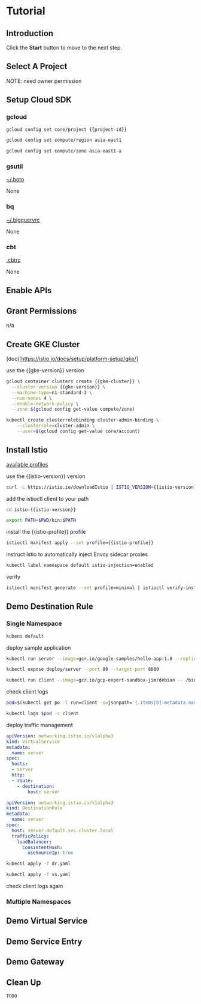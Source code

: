 # Tutorial

<walkthrough-watcher-constant key="gke-cluster" value="demo-istio"></walkthrough-watcher-constant>
<walkthrough-watcher-constant key="gke-version" value="1.14.10-gke.27"></walkthrough-watcher-constant>
<walkthrough-watcher-constant key="istio-version" value="1.5.1"></walkthrough-watcher-constant>
<walkthrough-watcher-constant key="istio-profile" value="minimal"></walkthrough-watcher-constant>

## Introduction

<walkthrough-tutorial-duration duration="30"></walkthrough-tutorial-duration>

Click the **Start** button to move to the next step.

## Select A Project

<walkthrough-project-setup></walkthrough-project-setup>

<walkthrough-footnote>NOTE: need owner permission</walkthrough-footnote>

## Setup Cloud SDK

### gcloud

```bash
gcloud config set core/project {{project-id}}
```
```bash
gcloud config set compute/region asia-east1
```
```bash
gcloud config set compute/zone asia-east1-a
```

### gsutil

[~/.boto](https://cloud.google.com/storage/docs/boto-gsutil)

None

### bq

[~/.bigqueryrc](https://cloud.google.com/bigquery/docs/bq-command-line-tool#setting_default_values_for_command-line_flags)

None

### cbt

[.cbtrc](https://cloud.google.com/bigtable/docs/quickstart-cbt)

None

## Enable APIs

<walkthrough-enable-apis apis="container.googleapis.com"></walkthrough-enable-apis>

## Grant Permissions

n/a

## Create GKE Cluster

(doc)[https://istio.io/docs/setup/platform-setup/gke/]

use the {{gke-version}} version

```bash
gcloud container clusters create {{gke-cluster}} \
  --cluster-version {{gke-version}} \
  --machine-type=n1-standard-2 \
  --num-nodes 4 \
  --enable-network-policy \
  --zone $(gcloud config get-value compute/zone)
```
```bash
kubectl create clusterrolebinding cluster-admin-binding \
    --clusterrole=cluster-admin \
    --user=$(gcloud config get-value core/account)
```

## Install Istio

[available profiles](https://istio.io/docs/setup/additional-setup/config-profiles/)

use the {{istio-version}} version

```bash
curl -L https://istio.io/downloadIstio | ISTIO_VERSION={{istio-version}} sh -
```

add the istioctl client to your path

```bash
cd istio-{{istio-version}}
```
```bash
export PATH=$PWD/bin:$PATH
```

install the {{istio-profile}} profile

```bash
istioctl manifest apply --set profile={{istio-profile}}
```

instruct Istio to automatically inject Envoy sidecar proxies

```bash
kubectl label namespace default istio-injection=enabled
```

verify

```bash
istioctl manifest generate --set profile=minimal | istioctl verify-install -f -
```

## Demo Destination Rule

### Single Namespace

```bash
kubens default
```

deploy sample application

```bash
kubectl run server --image=gcr.io/google-samples/hello-app:1.0 --replicas=2
```
```bash
kubectl expose deploy/server --port 80 --target-port 8080
```
```bash
kubectl run client --image=gcr.io/gcp-expert-sandbox-jim/debian -- /bin/bash -c 'while true; do sleep 1; curl -s server; done'
```

check client logs

```bash
pod=$(kubectl get po -l run=client -o=jsonpath='{.items[0].metadata.name}')
```
```bash
kubectl logs $pod -c client
```

deploy traffic management


```vs.yaml
apiVersion: networking.istio.io/v1alpha3
kind: VirtualService
metadata:
  name: server
spec:
  hosts:
  - server
  http:
  - route:
    - destination:
        host: server
```
```dr.yaml
apiVersion: networking.istio.io/v1alpha3
kind: DestinationRule
metadata:
  name: server
spec:
  host: server.default.svc.cluster.local
  trafficPolicy:
    loadBalancer:
      consistentHash:
        useSourceIp: true
```
```bash
kubectl apply -f dr.yaml
```
```bash
kubectl apply -f vs.yaml
```

check client logs again

### Multiple Namespaces

## Demo Virtual Service

## Demo Service Entry

## Demo Gateway

## Clean Up

```bash
TODO
```
